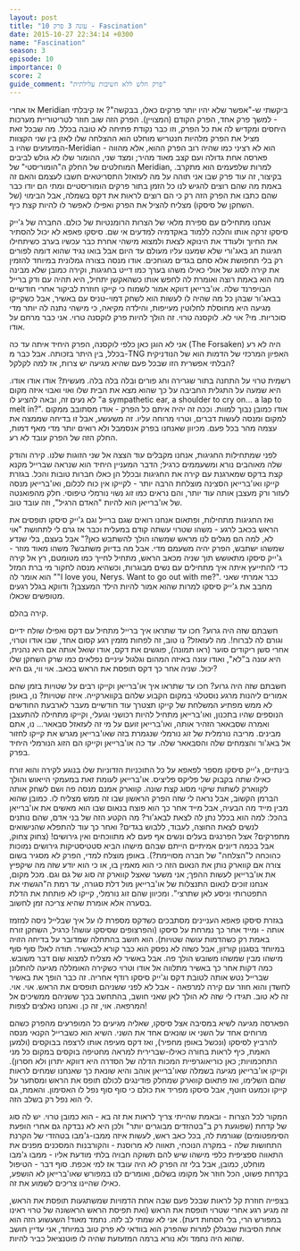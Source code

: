 ```yaml
---
layout: post
title: "עונה 3 פרק 10 - Fascination"
date: 2015-10-27 22:34:14 +0300
name: "Fascination"
season: 3
episode: 10
importance: 0
score: 2
guide_comment: "פרק חלש ללא חשיבות עלילתית"
---
```

אז אחרי Meridian ביקשתי ש-"אפשר שלא יהיו יותר פרקים כאלו, בבקשה"? אז קיבלתי - למשך פרק אחד, הפרק הקודם (המצויין). הפרק הזה שוב חוזר לטריטוריית מערכות היחסים ומקדיש לה את כל הפרק, וזו כבר נקודת פתיחה לא טובה בכלל. מה שבכל זאת מציל את הפרק מלהיות חנטריש מוחלט הוא ההצלחה שלו לאזן בין שני הקצוות המזעזעים שהיו ב-Meridian - הוא לא רציני כמו שהיה רוב הפרק ההוא, אלא מהווה פארסה אחת גדולה ועם קצב מאוד מהיר; ומצד שני, ההומור שלו לא גולש לביבים המוחלטים של החלק ה"הומוריסטי" של Meridian, למרות שלפעמים הוא מתקרב. בקיצור, זה עוד פרק שבו אני תוהה על מה לעזאזל התסריטאים חשבו לעצמם והאם זה באמת מה שהם רוצים להגיש לנו כל הזמן בתור פרקים הומוריסטיים ומתי הם יודו כבר שהם כתבו את הפרק הזה רק כי הם רוצים לראות את דקס בשמלה, אבל הבימוי (של השחקן של סיסקו) מצליח להציל את הפרק ואפילו לאפשר לו להיות קצת כיף.

אנחנו מתחילים עם ספירת מלאי של הצרות הרומנטיות של כולם. החברה של ג'ייק סיסקו זרקה אותו והלכה ללמוד באקדמיה למדעים אי שם. סיסקו פאפא לא יכול להסתיר את החיוך ולעודד את הינוקא לצאת ולמצוא מישהי אחרת כבר עכשיו בערב כשיתחילו חגיגות חג באג'ורי שלא שמענו עליו מעולם עד היום אבל בואו נגיד שהוא דומה לפורים רק בלי תחפושת אלא סתם בגדים מגוחכים. אודו מנסה בצורה גמלונית במיוחד להזמין את קירה לסוג של אולי כאילו משהו בערך כמו דייט בחגיגות, וקירה כמובן שלא מבינה מה הוא באמת רוצה ואומרת לה לחפש אותו כשהאקשן יתחיל, היא תהיה עם ודק ברייל הבויפרנד שלה. או'ברייאן דווקא אמור לשמוח כי קייקו חוזרת לביקור אחרי חודשיים בבאג'ור שבהן כל מה שהיה לו לעשות הוא לשחק דמוי-טניס עם באשיר, אבל כשקייקו מגיעה היא מחוסלת לחלוטין מעייפות, והילדה מקיאה, כי מישהי נתנה לה יותר מדי סוכריות. מי? אוי לא. לוקסנה טרוי. זה הולך להיות פרק לוקסנה טרוי. אני כבר מרחם על אודו.

אני לא הוגן כאן כלפי לוקסנה, הפרק היחיד איתה עד כה (The Forsaken) היה לא רע בכלל, בין היתר בזכותה. אבל כבר מ-TNG האפיון המרכזי של הדמות הוא של הנודניקית הבלתי אפשרית הזו שבכל פעם שהיא מגיעה יש צרות, אז למה לקלקל?

רשמית טרוי על התחנה בתור שגרירה וחג פורים ובלה בלה בלה. מעשית? אודו אודו אודו. היא שמעה על התגלית החביבה על כך שהוא מצא את הבית שלו ואוי ואבוי איזה מקום לא נעים זה, ובאה להציע לו "a sympathetic ear, a shoulder to cry on... a lap to melt in?". אודו כמובן נבוך למוות. וככה זה יהיה איתם כל הפרק - אודו מסתובב ממקום למקום ומנסה לעשות דברים, וטרוי מרוחה עליו. זה משעשע, אבל זו בדיחה שממצה את עצמה מהר בכל פעם. מכיוון שאנחנו בפרק אנסמבל ולא רואים יותר מדי מאף דמות, החלק הזה של הפרק עובד לא רע.

לפני שמתחילות החגיגות, אנחנו מקבלים עוד הצצה אל שני הזוגות שלנו. קירה והודק שלה מאוהבים נורא ומשעממים כרגיל; הדבר המעניין היחיד הוא שנראה שברייל מקנא קצת בדקס שמארגנת עם קירה את החגיגות ובכלל הן כאלו חברות טובות והכל. בגזרת קייקו ואו'ברייאן הסצינה מוצלחת הרבה יותר - לקייקו אין כוח לכלום, ואו'ברייאן מנסה לעזור ורק מעצבן אותה עוד יותר, והם נראים כמו זוג נשוי נורמלי טיפוסי. חלק מהפואנטה של או'ברייאן הוא להיות "האדם הרגיל", וזה עובד טוב.

ואז החגיגות מתחילות, ופתאום אנחנו רואים שגם ברייל וגם ג'ייק סיסקו תופסים את הראש בכאב לרגע - משהו שטרוי עשתה קודם במעלית וכבר אז גרם לי לתחושת "אוי לא, למה הם מגלים לנו מראש שמשהו הולך להשתבש כאן?" אבל בעצם, בלי שנדע שמשהו ישתבש, הפרק יהיה משעמם מדי. אבל מה בדיוק משתבש? משהו מאוד מוזר - ג'ייק סיסקו מתאושש תוך שניה מכאב הראש, מתחיל לחייך כמו מטומטם, רץ אל קירה כדי להתייעץ איתה איך מתחילים עם נשים מבוגרות, וכשהיא מנסה לחקור מי ברת המזל הוא אומר לה ""I love you, Nerys. Want to go out with me?". כבר אמרתי שאני מחבב את ג'ייק סיסקו למרות שהוא אמור להיות הילד המעצבן? ודווקא בגלל רגעים מטופשים שכאלו.

קירה בהלם.

חשבתם שזה היה גרוע? חכו עד שתראו איך ברייל מתחיל עם דקס ואפילו שולח ידיים וגורם לה לברוח!. מה לעזאזל? נו טוב, זה לפחות מזמין רגע קסום אחד, שבו אודו וטרוי, אחרי סשן ריקודים סוער (ראו תמונה), פוגשים את דקס, אודו שואל אותה אם היא נהנית, היא עונה ב"לא", ואודו עונה באיזה המהום וגלגול עיניים נפלאים כמו שרק השחקן שלו יכול. שניה אחר כך דקס תופסת את הראש בכאב. אוי ווי, גם היא?

חשבתם שזה היה גרוע? חכו עד שתראו איך או'ברייאן וקייקו רבים על שטויות בזמן שהם אמורים ליהנות מרגע נוסטלגי במקום הקבוע שלהם בקווארקייה. איזה שטויות? נו, באופן לא ממש מפתיע המשלחת של קייקו תצטרך עוד חודשיים מעבר לארבעת החודשים הנוספים שהיו בתכנון, ואו'ברייאן מתחיל להיות רכושני וגועלי, וקייקו מתחילה להתעצבן ואמרה שסבאאר הזהיר אותה, ואו'ברייאן זועם על מי זה לעזאזל סבאאר... נו, אתם מבינים. מריבה נורמלית של זוג נורמלי שנגמרת בזה שאו'ברייאן מגרש את קייקו לחזור אל באג'ור והצמחים שלה והסבאאר שלה. עד כה או'ברייאן וקייקו הם הזוג הנורמלי היחיד בפרק.

בינתיים, ג'ייק סיסקו מספר לפאפא על כל התוכניות הזדוניות שלו בנוגע לקירה והוא זורח כאילו שתה בקבוק של פליקס פליציס. או'ברייאן לעומת זאת במעמקי הייאוש והולך לקווארק לשתות שיקוי מסוג קצת שונה. קווארק אמנם מנסה פה ושם לשחק אותה הברמן הקשוב, אבל נראה לי שזה הפרק הראשון שבו זה ממש מצליח לו. כמובן שהוא מבין מייד מה הבעיה, אבל מייד אחר כך הוא פוצח בנאום שבו הוא מאשים את או'ברייאן בהכל: למה הוא בכלל נתן לה לצאת לבאג'ור? מה הקטע הזה של בני אדם, שהם נותנים לנשים לצאת החוצה, לעבוד, ללבוש בגדים? ואחר כך עוד להתפלא שהנישואים מתפרקים? אצל הפרנגים בעלים ונשים אף פעם לא מתווכחים ואין גירושים! (צחוק צחוק, אבל בכמה דיונים אמיתיים הייתם שבהם מישהו הביא סטטיסטיקות גירושים נמוכות כהוכחה ל"הצלחה" של חברה מסויימת?). באופן מוצלח למדי, הפרק לא מסגיר בשום צורה אם קווארק נותן את הנאום הזה כי הוא מאמין בו, או כי הוא יודע שזה מה שיקפיץ את או'ברייאן לעשות ההפך; אני משער שאצל קווארק זה סוג של גם וגם. מכל מקום, אנחנו זוכים לנאום התנצלות של או'ברייאן מול דלת סגורה, עד רמת ה"הגשתי את התפטרותי וניסע לאן שתרצי". ומכיוון שהם זוג נורמלי, קייקו לא פותחת את הדלת בסערה אלא אומרת שהיא צריכה זמן לחשוב.

בגזרת סיסקו פאפא העניינים מסתבכים כשדקס מספרת לו על איך שבלייל ניסה למזמז אותה - ומייד אחר כך נמרחת על סיסקו (והפרצופים שסיסקו עושה! כרגיל, השחקן זורח באמת רק כשהדמות עושה שטויות). הוא חושב בהתחלה שמדובר על בדיחה הזויה במיוחד בסגנון קורזון, אבל כשזה לא נפסק הוא כבר קורא לבאשיר. תודה לאל! סוף סוף מישהו מבין שמשהו משובש הולך פה. אבל באשיר לא מצליח למצוא שום דבר משובש. כמה דקות אחר כך באשיר מתלווה אל אודו וטרוי כשקירה האומללה מגיעה להתלונן שברייל נטש אותה לטובת דקס וג'ייק סיסקו רודף אחריה. זה כבר הופך את באשיר לחשדן והוא חוזר עם קירה למרפאה - אבל לא לפני ששניהם תופסים את הראש. אוי. אוי. זה לא טוב. תגידו לי שזה לא הולך לאן שאני חושב, בהתחשב בכך ששניהם ממשיכים אל המרפאה. אוי, זה כן. ואנחנו נאלצים לצפות!

הפארסה מגיעה לשיא במסיבה אצל סיסקו, שאליה מגיעים כל המופרעים מהפרק כשהם מרוחים אחד על השני או שונאים אחד את השני. השיא הוא כשברייל הקנאי מנסה להרביץ לסיסקו (ונכשל באופן מחפיר), ואז דקס מעיפה אותו לרצפה בבוקסים (ולמען האמת, כיף לראות בחורה כאילו-שברירית למראה מחטיפה בוקסים במקום כל מני התחכמויות; כאן כוריאוגרפיית המכות הדלה של הסדרה היא דווקא יתרון ולא חסרון). וקייקו או'ברייאן מגיעה בשמלה שאו'ברייאן אוהב והיא שונאת כך שאנחנו שמחים לראות שהם השלימו, ואז פתאום קווארק שמחלק פודינגים לכולם תופס את הראש ומסתער על קייקו וכמעט חוטף, אבל סיסקו מפריד את כולם כי סוף סוף נפל לו האסימון. והאמת, גם לי הוא נפל רק בשלב הזה.

המקור לכל הצרות - ובאמת שהייתי צריך לראות את זה בא - הוא כמובן טרוי. יש לה סוג של קדחת (שפוגעת רק ב"בטהזדים מבוגרים יותר" ולכן היא לא נבדקה גם אחרי הופעת הסימפטומים) שגורמת לה, בכל כאב ראש, לעשות איזה ממבו-ג'מבו בטהזדי של הקרנת התחושות שלה - במקרה הנוכחי, תאווה לא מרוסנת - והקורבנות המסכנים מפנים את התאווה ספציפית כלפי מישהו שיש להם תשוקה חבויה בלתי מודעת אליו - ממבו ג'מבו מוחלט, כמובן, אבל בלי זה הפרק לא היה עובד אז למי אכפת. סוף דבר - הטיפול בקדחת פשוט, הכל חוזר אל מקומו בשלום, ואומרים לנו במפורש שאו'ברייאן לא הושפע, כאילו שהיינו צריכים לשמוע את זה.

בצפייה חוזרת קל לראות שבכל פעם שבה אחת הדמויות שמשתגעות תופסת את הראש, זה מגיע רגע אחרי שטרוי תופסת את הראש (ואת תפיסת הראש הראשונה של טרוי ראינו במפורש הרי, בלי הסחות דעת). אני לא שמתי לב לזה. נחמד מאוד! השעשוע הזה הוא אחת הסיבות שבגללן למרות שהפרק הוא בוודאי לא פרק טוב במיוחד, אני עדיין חושב שהוא היה נחמד ולא נורא ברמה המזעזעת שהיה לו פוטנציאל כביר להיות.
